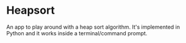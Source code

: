 # Heapsort
An app to play around with a heap sort algorithm. It's implemented in Python and it works inside a terminal/command prompt.
